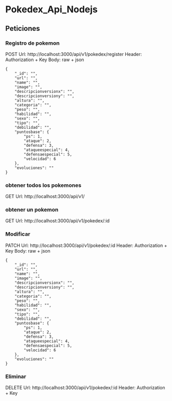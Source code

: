 # Pokedex_Api_Nodejs

## Peticiones 
### Registro de pokemon
POST
Url: http://localhost:3000/api/v1/pokedex/register
Header: Authorization + Key
Body: raw + json 
```
{
    "_id": "",
    "url": "",
    "name": "",
    "image": "",
    "descripcionversionx": "",
    "descripcionversiony": "",
    "altura": "",
    "categoria": "",
    "peso": "",
    "habilidad": "",
    "sexo": "",
    "tipo": "",
    "debilidad": "",
    "puntosbase": {
        "ps": 1,
        "ataque": 2,
        "defensa": 3,
        "ataqueespecial": 4,
        "defensaespecial": 5,
        "velocidad": 6
    },
    "evoluciones": ""
}
```

### obtener todos los pokemones
GET
Url: http://localhost:3000/api/v1/

### obtener un pokemon
GET
Url: http://localhost:3000/api/v1/pokedex/:id

### Modificar
PATCH
Url: http://localhost:3000/api/v1/pokedex/:id
Header: Authorization + Key
Body: raw + json 
```
{
    "_id": "",
    "url": "",
    "name": "",
    "image": "",
    "descripcionversionx": "",
    "descripcionversiony": "",
    "altura": "",
    "categoria": "",
    "peso": "",
    "habilidad": "",
    "sexo": "",
    "tipo": "",
    "debilidad": "",
    "puntosbase": {
        "ps": 1,
        "ataque": 2,
        "defensa": 3,
        "ataqueespecial": 4,
        "defensaespecial": 5,
        "velocidad": 6
    },
    "evoluciones": ""
}
```


### Eliminar
DELETE
Url: http://localhost:3000/api/v1/pokedex/:id
Header: Authorization + Key